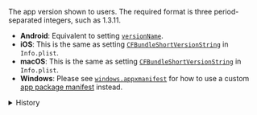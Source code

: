 The app version shown to users. The required format is three period-separated
integers, such as 1.3.11.

- **Android**: Equivalent to setting
  [`versionName`](https://developer.android.com/studio/publish/versioning#appversioning).
- **iOS**: This is the same as setting
  [`CFBundleShortVersionString`](https://developer.apple.com/documentation/bundleresources/information_property_list/cfbundleshortversionstring)
  in `Info.plist`.
- **macOS**: This is the same as setting
  [`CFBundleShortVersionString`](https://developer.apple.com/documentation/bundleresources/information_property_list/cfbundleshortversionstring)
  in `Info.plist`.
- **Windows**: Please see [`windows.appxmanifest`](#windows.appxmanifest) for
  how to use a custom
  [app package manifest](https://docs.microsoft.com/en-us/uwp/schemas/appxpackage/appx-package-manifest)
  instead.

<details>
<summary>History</summary>

- [[1.4.0](https://github.com/microsoft/react-native-test-app/releases/tag/1.4.0)]
  Added

</details>
